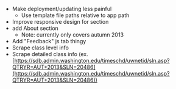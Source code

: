 - Make deployment/updating less painful
    - Use template file paths relative to app path
- Improve responsive design for section 
- add About section
    - Note: currently only covers autumn 2013
- Add "Feedback" js tab thingy
- Scrape class level info
- Scrape detailed class info (ex. [https://sdb.admin.washington.edu/timeschd/uwnetid/sln.asp?QTRYR=AUT+2013&SLN=20486](https://sdb.admin.washington.edu/timeschd/uwnetid/sln.asp?QTRYR=AUT+2013&SLN=20486))

